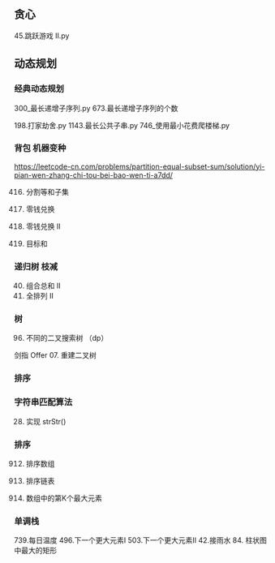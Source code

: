 

## 贪心

45.跳跃游戏 II.py

## 动态规划 

### 经典动态规划

300_最长递增子序列.py
673.最长递增子序列的个数

198.打家劫舍.py
1143.最长公共子串.py
746_使用最小花费爬楼梯.py

###  背包 机器变种

https://leetcode-cn.com/problems/partition-equal-subset-sum/solution/yi-pian-wen-zhang-chi-tou-bei-bao-wen-ti-a7dd/

416. 分割等和子集
322. 零钱兑换
518. 零钱兑换 II

494. 目标和
#### 

### 递归树 枝减

40. 组合总和 II
47. 全排列 II

### 树

96. 不同的二叉搜索树 （dp）

剑指 Offer 07. 重建二叉树

### 排序 


### 字符串匹配算法

28. 实现 strStr()

### 排序 

912. 排序数组
     
148. 排序链表

215. 数组中的第K个最大元素

### 单调栈

739.每日温度
496.下一个更大元素I
503.下一个更大元素II
42.接雨水
84. 柱状图中最大的矩形
